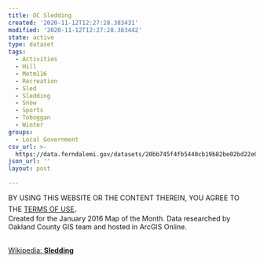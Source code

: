 ```yaml
---
title: OC Sledding
created: '2020-11-12T12:27:28.383431'
modified: '2020-11-12T12:27:28.383442'
state: active
type: dataset
tags:
  - Activities
  - Hill
  - Motm116
  - Recreation
  - Sled
  - Sledding
  - Snow
  - Sports
  - Toboggan
  - Winter
groups:
  - Local Government
csv_url: >-
  https://data.ferndalemi.gov/datasets/20bb745f4fb5440cb19b82be02bd22e0_0.csv?outSR=%7B%22latestWkid%22%3A3857%2C%22wkid%22%3A102100%7D
json_url: ''
layout: post

---
```

BY USING THIS WEBSITE OR THE CONTENT THEREIN, YOU AGREE TO THE <u><a href='https://www.oakgov.com/open-data-terms'>TERMS OF USE</a></u><span style='font-family: &quot;Avenir Next W01&quot;, &quot;Avenir Next W00&quot;, &quot;Avenir Next&quot;, Avenir, &quot;Helvetica Neue&quot;, Helvetica, Arial, sans-serif; font-size: 17px;'>. </span><span style='font-family: &quot;Avenir Next W01&quot;, &quot;Avenir Next W00&quot;, &quot;Avenir Next&quot;, Avenir, &quot;Helvetica Neue&quot;, Helvetica, Arial, sans-serif; font-size: 17px;'> <br /></span>Created for the January 2016 Map of the Month. Data researched by Oakland County GIS team and hosted in ArcGIS Online.<div><br /></div><div><a href='https://en.wikipedia.org/wiki/Sledding' target='_blank'>Wikipedia: <b>Sledding</b></a><br /></div>
